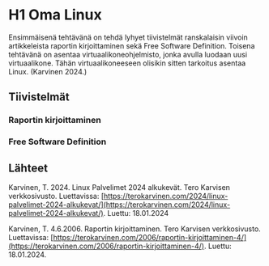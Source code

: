 # H1 Oma Linux

Ensimmäisenä tehtävänä on tehdä lyhyet tiivistelmät ranskalaisin viivoin artikkeleista raportin kirjoittaminen sekä Free Software Definition. Toisena tehtävänä on asentaa virtuaalikoneohjelmisto, jonka avulla luodaan uusi virtuaalikone. Tähän virtuaalikoneeseen olisikin sitten tarkoitus asentaa Linux. (Karvinen 2024.)

## Tiivistelmät

### Raportin kirjoittaminen


### Free Software Definition

## Lähteet

Karvinen, T. 2024. Linux Palvelimet 2024 alkukevät. Tero Karvisen verkkosivusto. Luettavissa: [https://terokarvinen.com/2024/linux-palvelimet-2024-alkukevat/](https://terokarvinen.com/2024/linux-palvelimet-2024-alkukevat/). Luettu: 18.01.2024

Karvinen, T. 4.6.2006. Raportin kirjoittaminen. Tero Karvisen verkkosivusto. Luettavissa: [https://terokarvinen.com/2006/raportin-kirjoittaminen-4/](https://terokarvinen.com/2006/raportin-kirjoittaminen-4/). Luettu: 18.01.2024.
